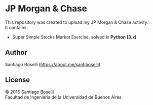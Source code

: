 # JP Morgan & Chase
This repository was created to upload my JP Morgan & Chase activity.
<br/>
It contains:
* Super Simple Stocks Market Exercise, solved in **Python (3.x)**

## Author
Santiago Boselli (https://about.me/santiboselli)

## License
© 2016 Santiago Boselli
<br/>
Facultad de Ingeniería de la Universidad de Buenos Aires
